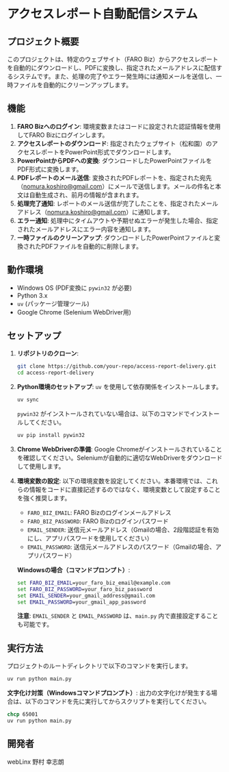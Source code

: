 # アクセスレポート自動配信システム

## プロジェクト概要

このプロジェクトは、特定のウェブサイト（FARO Biz）からアクセスレポートを自動的にダウンロードし、PDFに変換し、指定されたメールアドレスに配信するシステムです。また、処理の完了やエラー発生時には通知メールを送信し、一時ファイルを自動的にクリーンアップします。

## 機能

1.  **FARO Bizへのログイン**: 環境変数またはコードに設定された認証情報を使用してFARO Bizにログインします。
2.  **アクセスレポートのダウンロード**: 指定されたウェブサイト（松和園）のアクセスレポートをPowerPoint形式でダウンロードします。
3.  **PowerPointからPDFへの変換**: ダウンロードしたPowerPointファイルをPDF形式に変換します。
4.  **PDFレポートのメール送信**: 変換されたPDFレポートを、指定された宛先（nomura.koshiro@gmail.com）にメールで送信します。メールの件名と本文は自動生成され、前月の情報が含まれます。
5.  **処理完了通知**: レポートのメール送信が完了したことを、指定されたメールアドレス（nomura.koshiro@gmail.com）に通知します。
6.  **エラー通知**: 処理中にタイムアウトや予期せぬエラーが発生した場合、指定されたメールアドレスにエラー内容を通知します。
7.  **一時ファイルのクリーンアップ**: ダウンロードしたPowerPointファイルと変換されたPDFファイルを自動的に削除します。

## 動作環境

*   Windows OS (PDF変換に `pywin32` が必要)
*   Python 3.x
*   `uv` (パッケージ管理ツール)
*   Google Chrome (Selenium WebDriver用)

## セットアップ

1.  **リポジトリのクローン**:
    ```bash
    git clone https://github.com/your-repo/access-report-delivery.git
    cd access-report-delivery
    ```

2.  **Python環境のセットアップ**:
    `uv` を使用して依存関係をインストールします。
    ```bash
    uv sync
    ```
    `pywin32` がインストールされていない場合は、以下のコマンドでインストールしてください。
    ```bash
    uv pip install pywin32
    ```

3.  **Chrome WebDriverの準備**:
    Google Chromeがインストールされていることを確認してください。Seleniumが自動的に適切なWebDriverをダウンロードして使用します。

4.  **環境変数の設定**:
    以下の環境変数を設定してください。本番環境では、これらの情報をコードに直接記述するのではなく、環境変数として設定することを強く推奨します。

    *   `FARO_BIZ_EMAIL`: FARO Bizのログインメールアドレス
    *   `FARO_BIZ_PASSWORD`: FARO Bizのログインパスワード
    *   `EMAIL_SENDER`: 送信元メールアドレス（Gmailの場合、2段階認証を有効にし、アプリパスワードを使用してください）
    *   `EMAIL_PASSWORD`: 送信元メールアドレスのパスワード（Gmailの場合、アプリパスワード）

    **Windowsの場合（コマンドプロンプト）**:
    ```cmd
    set FARO_BIZ_EMAIL=your_faro_biz_email@example.com
    set FARO_BIZ_PASSWORD=your_faro_biz_password
    set EMAIL_SENDER=your_gmail_address@gmail.com
    set EMAIL_PASSWORD=your_gmail_app_password
    ```
    **注意**: `EMAIL_SENDER` と `EMAIL_PASSWORD` は、`main.py` 内で直接設定することも可能です。

## 実行方法

プロジェクトのルートディレクトリで以下のコマンドを実行します。

```bash
uv run python main.py
```

**文字化け対策（Windowsコマンドプロンプト）**:
出力の文字化けが発生する場合は、以下のコマンドを先に実行してからスクリプトを実行してください。

```cmd
chcp 65001
uv run python main.py
```

## 開発者

webLinx 野村 幸志朗
